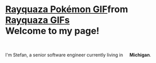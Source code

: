 <h1><div class="tenor-gif-embed" data-postid="16257258" data-share-method="host" data-aspect-ratio="0.934375" data-width="100%"><a href="https://tenor.com/view/rayquaza-pok%C3%A9mon-sprite-floating-gif-16257258">Rayquaza Pokémon GIF</a>from <a href="https://tenor.com/search/rayquaza-gifs">Rayquaza GIFs</a></div> <script type="text/javascript" async src="https://tenor.com/embed.js"></script>Welcome to my page!</h1>

<br>
<p>I'm Stefan, a senior software engineer currently living in <img src="https://cdn-icons-png.flaticon.com/512/323/323310.png" width="13"/> <b>Michigan</b>. </p>

<!--
**Tumeyy/Tumeyy** is a ✨ _special_ ✨ repository because its `README.md` (this file) appears on your GitHub profile.

Here are some ideas to get you started:

- 🔭 I’m currently working on ...
- 🌱 I’m currently learning ...
- 👯 I’m looking to collaborate on ...
- 🤔 I’m looking for help with ...
- 💬 Ask me about ...
- 📫 How to reach me: ...
- 😄 Pronouns: ...
- ⚡ Fun fact: ...
-->
